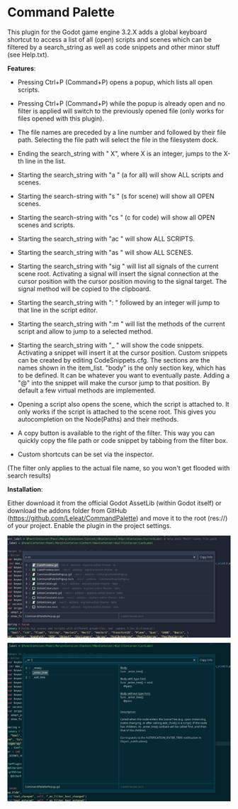 # Command Palette

This plugin for the Godot game engine 3.2.X adds a global keyboard shortcut to access a list of all (open) scripts and scenes which can be filtered by a search_string as well as code snippets and other minor stuff (see Help.txt).


**Features**:

- Pressing Ctrl+P (Command+P) opens a popup, which lists all open scripts.
- Pressing Ctrl+P (Command+P) while the popup is already open and no filter is applied will switch to the previously opened file (only works for files opened with this plugin).
- The file names are preceded by a line number and followed by their file path. Selecting the file path will select the file in the filesystem dock.
- Ending the search_string with \" X\", where X is an integer, jumps to the X-th line in the list.
- Starting the search_string with \"a \" (a for all) will show ALL scripts and scenes.
- Starting the search-string with \"s \" (s for scene) will show all OPEN scenes.
- Starting the search-string with \"cs \" (c for code) will show all OPEN scenes and scripts.
- Starting the search_string with \"ac \" will show ALL SCRIPTS.
- Starting the search_string with \"as \" will show ALL SCENES.
- Starting the search_string with \"sig \" will list all signals of the current scene root. Activating a signal will insert the signal connection at the cursor position with the cursor position moving to the signal target. The signal method will be copied to the clipboard.
- Starting the search_string with \": \" followed by an integer will jump to that line in the script editor.
- Starting the search_string with \":m \" will list the methods of the current script and allow to jump to a selected method.
- Starting the search_string with \"_ \" will show the code snippets. Activating a snippet will insert it at the cursor position. Custom snippets can be created by editing CodeSnippets.cfg. The sections are the names shown in the item_list. "body" is the only section key, which has to be defined. It can be whatever you want to eventually paste. Adding a "@" into the snippet will make the cursor jump to that position. By default a few virtual methods are implemented.

- Opening a script also opens the scene, which the script is attached to. It only works if the script is attached to the scene root. This gives you autocompletion on the Node(Paths) and their methods.

- A copy button is available to the right of the filter. This way you can quickly copy the file path or code snippet by tabbing from the filter box.

-  Custom shortcuts can be set via the inspector.

(The filter only applies to the actual file name, so you won't get flooded with search results)

**Installation**:

Either download it from the official Godot AssetLib (within Godot itself) or download the addons folder from GitHub (https://github.com/Leleat/CommandPalette) and move it to the root (res://) of your project. Enable the plugin in the project settings.

![Preview](addons/CommandPalettePopup/assets/screenshot_preview.png)
